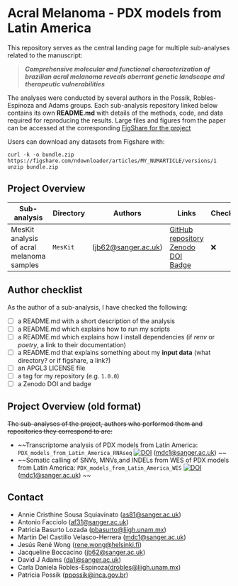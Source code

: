 # Acral Melanoma - PDX models from Latin America

This repository serves as the central landing page for multiple sub-analyses related to the manuscript:

> **_Comprehensive molecular and functional characterization of brazilian acral melanoma reveals aberrant genetic landscape and therapeutic vulnerabilities_**

The analyses were conducted by several authors in the Possik, Robles-Espinoza and Adams groups. Each sub-analysis repository linked below contains its own **README.md** with details of the methods, code, and data required for reproducing the results. Large files and figures from the paper can be accessed at the corresponding [FigShare for the project]()

Users can download any datasets from Figshare with: 
```
curl -k -o bundle.zip https://figshare.com/ndownloader/articles/MY_NUMARTICLE/versions/1
unzip bundle.zip
```

## Project Overview

| Sub-analysis | Directory | Authors | Links | Checklist? |
|--------------|-----------|---------|-------|------------|
| MesKit analysis of acral melanoma  samples | `MesKit` |(<jb62@sanger.ac.uk>) | [GitHub repository](https://github.com/team113sanger/Acral_Melanoma_PDX_models_LatAm_MesKit) [Zenodo DOI Badge](#) | ❌ |

## Author checklist
As the author of a sub-analysis, I have checked the following:
- [ ] a README.md with a short description of the analysis
- [ ] a README.md which explains how to run my scripts
- [ ] a README.md which explains how I install dependencies (if _renv_ or _poetry_, a link to their documentation)
- [ ] a README.md that explains something about my **input data** (what directory? or if figshare, a link?)
- [ ] an APGL3 LICENSE file
- [ ] a tag for my repository (e.g. `1.0.0`)
- [ ] a Zenodo DOI and badge

## Project Overview (old format)

~~The sub-analyses of the project, authors who performed them and repositories they correspond to are:~~  
- ~~Transcriptome analysis of PDX models from Latin America: `PDX_models_from_Latin_America_RNAseq` [![DOI](https://zenodo.org/badge/MYPAPER.svg)](https://doi.org/) (mdc1@sanger.ac.uk) ~~
- ~~Somatic calling of SNVs, MNVs,and INDELs from WES of PDX models from Latin America: `PDX_models_from_Latin_America_WES` [![DOI](https://zenodo.org/badge/MYPAPER.svg)](https://doi.org/) (mdc1@sanger.ac.uk) ~~

## Contact 
- Annie Cristhine Sousa Squiavinato (<as81@sanger.ac.uk>)
- Antonio Facciolo (<af31@sanger.ac.uk>)
- Patricia Basurto Lozada (<pbasurto@liigh.unam.mx>)
- Martin Del Castillo Velasco-Herrera (<mdc1@sanger.ac.uk>)
- Jesús René Wong (<rene.wong@helsinki.fi>)
- Jacqueline Boccacino (<jb62@sanger.ac.uk>)
- David J Adams (<da1@sanger.ac.uk>)
- Carla Daniela Robles-Espinoza(<drobles@liigh.unam.mx>)
- Patricia Possik (<ppossik@inca.gov.br>)
